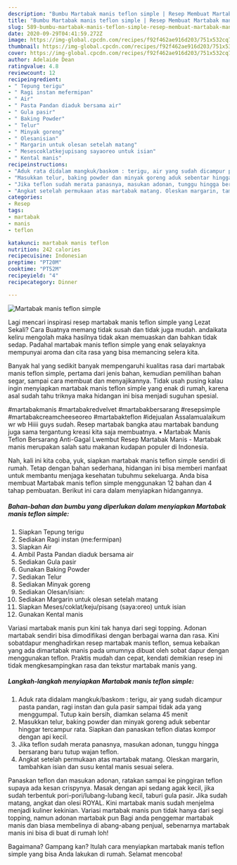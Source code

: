 ```yaml
---
description: "Bumbu Martabak manis teflon simple | Resep Membuat Martabak manis teflon simple Yang Enak Dan Mudah"
title: "Bumbu Martabak manis teflon simple | Resep Membuat Martabak manis teflon simple Yang Enak Dan Mudah"
slug: 589-bumbu-martabak-manis-teflon-simple-resep-membuat-martabak-manis-teflon-simple-yang-enak-dan-mudah
date: 2020-09-29T04:41:59.272Z
image: https://img-global.cpcdn.com/recipes/f92f462ae916d203/751x532cq70/martabak-manis-teflon-simple-foto-resep-utama.jpg
thumbnail: https://img-global.cpcdn.com/recipes/f92f462ae916d203/751x532cq70/martabak-manis-teflon-simple-foto-resep-utama.jpg
cover: https://img-global.cpcdn.com/recipes/f92f462ae916d203/751x532cq70/martabak-manis-teflon-simple-foto-resep-utama.jpg
author: Adelaide Dean
ratingvalue: 4.8
reviewcount: 12
recipeingredient:
- " Tepung terigu"
- " Ragi instan mefermipan"
- " Air"
- " Pasta Pandan diaduk bersama air"
- " Gula pasir"
- " Baking Powder"
- " Telur"
- " Minyak goreng"
- " Olesanisian"
- " Margarin untuk olesan setelah matang"
- " Mesescoklatkejupisang sayaoreo untuk isian"
- " Kental manis"
recipeinstructions:
- "Aduk rata didalam mangkuk/baskom : terigu, air yang sudah dicampur pasta pandan, ragi instan dan gula pasir sampai tidak ada yang menggumpal. Tutup kain bersih, diamkan selama 45 menit"
- "Masukkan telur, baking powder dan minyak goreng aduk sebentar hinggar tercampur rata. Siapkan dan panaskan teflon diatas kompor dengan api kecil."
- "Jika teflon sudah merata panasnya, masukan adonan, tunggu hingga bersarang baru tutup wajan teflon."
- "Angkat setelah permukaan atas martabak matang. Oleskan margarin, tambahkan isian dan susu kental manis sesuai selera."
categories:
- Resep
tags:
- martabak
- manis
- teflon

katakunci: martabak manis teflon 
nutrition: 242 calories
recipecuisine: Indonesian
preptime: "PT20M"
cooktime: "PT52M"
recipeyield: "4"
recipecategory: Dinner

---
```



![Martabak manis teflon simple](https://img-global.cpcdn.com/recipes/f92f462ae916d203/751x532cq70/martabak-manis-teflon-simple-foto-resep-utama.jpg)

Lagi mencari inspirasi resep martabak manis teflon simple yang Lezat Sekali? Cara Buatnya memang tidak susah dan tidak juga mudah. andaikata keliru mengolah maka hasilnya tidak akan memuaskan dan bahkan tidak sedap. Padahal martabak manis teflon simple yang enak selayaknya mempunyai aroma dan cita rasa yang bisa memancing selera kita.

Banyak hal yang sedikit banyak mempengaruhi kualitas rasa dari martabak manis teflon simple, pertama dari jenis bahan, kemudian pemilihan bahan segar, sampai cara membuat dan menyajikannya. Tidak usah pusing kalau ingin menyiapkan martabak manis teflon simple yang enak di rumah, karena asal sudah tahu triknya maka hidangan ini bisa menjadi suguhan spesial.

#martabakmanis #martabakredvelvet #martabakbersarang #resepsimple #martabakcreamcheeseoreo #martabakteflon #idejualan Assalamualaikum wr wb Hiiii guys sudah. Resep martabak bangka atau martabak bandung juga sama tergantung kreasi kita saja membuatnya. • Martabak Manis Teflon Bersarang Anti-Gagal Lwembut Resep Martabak Manis - Martabak manis merupakan salah satu makanan kudapan populer di Indonesia.


Nah, kali ini kita coba, yuk, siapkan martabak manis teflon simple sendiri di rumah. Tetap dengan bahan sederhana, hidangan ini bisa memberi manfaat untuk membantu menjaga kesehatan tubuhmu sekeluarga. Anda bisa membuat Martabak manis teflon simple menggunakan 12 bahan dan 4 tahap pembuatan. Berikut ini cara dalam menyiapkan hidangannya.

<!--inarticleads1-->

##### Bahan-bahan dan bumbu yang diperlukan dalam menyiapkan Martabak manis teflon simple:

1. Siapkan  Tepung terigu
1. Sediakan  Ragi instan (me:fermipan)
1. Siapkan  Air
1. Ambil  Pasta Pandan diaduk bersama air
1. Sediakan  Gula pasir
1. Gunakan  Baking Powder
1. Sediakan  Telur
1. Sediakan  Minyak goreng
1. Sediakan  Olesan/isian:
1. Sediakan  Margarin untuk olesan setelah matang
1. Siapkan  Meses/coklat/keju/pisang (saya:oreo) untuk isian
1. Gunakan  Kental manis


Variasi martabak manis pun kini tak hanya dari segi topping. Adonan martabak sendiri bisa dimodifikasi dengan berbagai warna dan rasa. Kini sobatdapur menghadirkan resep martabak manis teflon, semua kebaikan yang ada dimartabak manis pada umumnya dibuat oleh sobat dapur dengan menggunakan teflon. Praktis mudah dan cepat, kendati demikian resep ini tidak mengkesampingkan rasa dan tekstur martabak manis yang. 

<!--inarticleads2-->

##### Langkah-langkah menyiapkan Martabak manis teflon simple:

1. Aduk rata didalam mangkuk/baskom : terigu, air yang sudah dicampur pasta pandan, ragi instan dan gula pasir sampai tidak ada yang menggumpal. Tutup kain bersih, diamkan selama 45 menit
1. Masukkan telur, baking powder dan minyak goreng aduk sebentar hinggar tercampur rata. Siapkan dan panaskan teflon diatas kompor dengan api kecil.
1. Jika teflon sudah merata panasnya, masukan adonan, tunggu hingga bersarang baru tutup wajan teflon.
1. Angkat setelah permukaan atas martabak matang. Oleskan margarin, tambahkan isian dan susu kental manis sesuai selera.


Panaskan teflon dan masukan adonan, ratakan sampai ke pinggiran teflon supaya ada kesan crispynya. Masak dengan api sedang agak kecil, jika sudah terbentuk pori-pori/lubang-lubang kecil, taburi gula pasir. Jika sudah matang, angkat dan olesi ROYAL. Kini martabak manis sudah menjelma menjadi kuliner kekinian. Variasi martabak manis pun tidak hanya dari segi topping, namun adonan martabak pun Bagi anda penggemar martabak manis dan biasa membelinya di abang-abang penjual, sebenarnya martabak manis ini bisa di buat di rumah loh! 

Bagaimana? Gampang kan? Itulah cara menyiapkan martabak manis teflon simple yang bisa Anda lakukan di rumah. Selamat mencoba!
